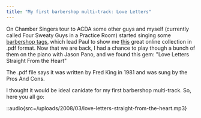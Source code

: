 ```yaml
---
title: "My first barbershop multi-track: Love Letters"
---
```


On Chamber Singers tour to ACDA some other guys and myself (currently called Four Sweaty Guys in a Practice Room) started singing some [barbershop tags](http://en.wikipedia.org/wiki/Tag_%28Barbershop%29), which lead Paul to show me [this](http://www.stampedecitychorus.com/classic_tags_men2.pdf) great online collection in .pdf format. Now that we are back, I had a chance to play though a bunch of them on the piano with Jason Pano, and we found this gem: "Love Letters Straight From the Heart"

The .pdf file says it was written by Fred King in 1981 and was sung by the Pros And Cons.

I thought it would be ideal canidate for my first barbershop multi-track. So, here you all go:

::audio{src=/uploads/2008/03/love-letters-straight-from-the-heart.mp3}